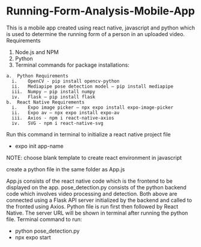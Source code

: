 # Running-Form-Analysis-Mobile-App
This is a mobile app created using react native, javascript and python which is used to determine the running form of a person in an uploaded video.
Requirements
  1.	Node.js and NPM
  2.	Python
  3.	Terminal commands for package installations:

    a.	Python Requirements
      i.	OpenCV - pip install opencv-python
      ii.	Mediapipe pose detection model – pip install mediapipe
      iii.	Numpy – pip install numpy
      iv.	Flask – pip install flask
    b.	React Native Requirements
      i.	Expo image picker – npx expo install expo-image-picker
      ii.	Expo av – npx expo install expo-av
      iii.	Axios - npm i react-native-axios
      iv.	SVG - npm i react-native-svg

Run this command in terminal to initialize a react native project file

  -	expo init app-name

NOTE: choose blank template to create react environment in javascript

create a python file in the same folder as App.js

App.js consists of the react native code which is the frontend to be displayed on the app. 
pose_detection.py consists of the python backend code which involves video processing and detection.
Both above are connected using a Flask API server initialized by the backend and called to the fronted using Axios. Python file is run first then followed by React Native. The server URL will be shown in terminal after running the python file. Terminal command to run:
  -	python pose_detection.py
  -	npx expo start


